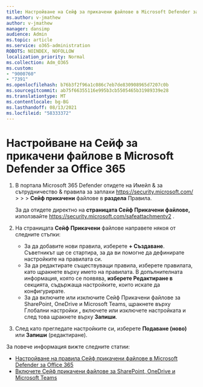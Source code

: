 ```yaml
---
title: Настройване на Сейф за прикачени файлове в Microsoft Defender за Office 365
ms.author: v-jmathew
author: v-jmathew
manager: dansimp
audience: Admin
ms.topic: article
ms.service: o365-administration
ROBOTS: NOINDEX, NOFOLLOW
localization_priority: Normal
ms.collection: Adm_O365
ms.custom:
- "9000760"
- "7391"
ms.openlocfilehash: b76b3f2f96a1c086c7eb7de830908965d7207c0b
ms.sourcegitcommit: ab75f66355116e995b3cb5505465b31989339e28
ms.translationtype: MT
ms.contentlocale: bg-BG
ms.lasthandoff: 08/13/2021
ms.locfileid: "58333372"
---
```

# <a name="set-up-safe-attachment-policies-in-microsoft-defender-for-office-365"></a>Настройване на Сейф за прикачени файлове в Microsoft Defender за Office 365

1. В портала Microsoft 365 Defender отидете на Имейл & за сътрудничество & правила за заплахи <https://security.microsoft.com/>  \>  \>  \> **Сейф прикачени** файлове в **раздела** Правила.

   За да отидете директно на **страницата Сейф Прикачени файлове,** използвайте <https://security.microsoft.com/safeattachmentv2> .

2. На страницата **Сейф Прикачени** файлове направете някоя от следните стъпки:
   - За да добавите нови правила, изберете **+ Създаване**. Съветникът ще се стартира, за да ви помогне да дефинирате настройките на правилата си.
   - За да редактирате съществуващи правила, изберете правилата, като щракнете върху името на правилата. В допълнителната информация, която се появява, **изберете Редактиране в** секцията, съдържаща настройките, които искате да конфигурирате.
   - За да включите или изключите Сейф Прикачени файлове за SharePoint, OneDrive и Microsoft Teams, щракнете върху Глобални настройки **,** включете или изключете настройката и след това щракнете върху **Запиши**.

3. След като прегледате настройките си, изберете **Подаване (ново)** или **Запиши** (редактиране).

За повече информация вижте следните статии:

- [Настройване на правила Сейф прикачени файлове в Microsoft Defender за Office 365](https://docs.microsoft.com/microsoft-365/security/office-365-security/set-up-safe-attachments-policies)
- [Включете Сейф прикачени файлове за SharePoint, OneDrive и Microsoft Teams](https://docs.microsoft.com/microsoft-365/security/office-365-security/turn-on-mdo-for-spo-odb-and-teams)
